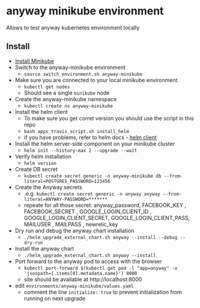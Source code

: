 # anyway minikube environment

Allows to test anyway kubernetes environment locally

## Install

* [Install Minikube](https://kubernetes.io/docs/tasks/tools/install-minikube/)
* Switch to the anyway-minikube environment
  * `source switch_environment.sh anyway-minikube`
* Make sure you are connected to your local minikube environment
  * `kubectl get nodes`
  * Should see a single `minikube` node
* Create the anyway-minikube namespace
  * `kubectl create ns anyway-minikube`
* Install the helm client
  * To make sure you get corret version you should use the script in this repo
  * `bash apps_travis_script.sh install_helm`
  * if you have problems, refer to helm docs - [helm client](https://docs.helm.sh/using_helm/#installing-the-helm-client)
* Install the helm server-side component on your minikube cluster
  * `helm init --history-max 2 --upgrade --wait`
* Verify helm installation
  * `helm version`
* Create DB secret
  * `kubectl create secret generic -n anyway-minikube db --from-literal=POSTGRES_PASSWORD=123456`
* Create the Anyway secrets
  *  .e.g. `kubectl create secret generic -n anyway anyway --from-literal=ANYWAY-PASSWORD=*******`
  * repeate for all those secret: anyway_password, FACEBOOK_KEY , FACEBOOK_SECRET , GOOGLE_LOGIN_CLIENT_ID , GOOGLE_LOGIN_CLIENT_SECRET, GOOGLE_LOGIN_CLIENT_PASS, MAILUSER , MAILPASS , newrelic_key  
* Dry run and debug the anyway chart installation
  * `./helm_upgrade_external_chart.sh anyway --install --debug --dry-run`
* Install the anyway chart
  * `./helm_upgrade_external_chart.sh anyway --install`
* Port forward to the anyway pod to access with the browser
  * `kubectl port-forward $(kubectl get pod -l "app=anyway" -o 'jsonpath={.items[0].metadata.name}') 8000`
  * site should be available at http://localhost:8000
* edit `environments/anyway-minikube/values.yaml`
  * comment the line `initialize: true` to prevent initialization from running on next upgrade
